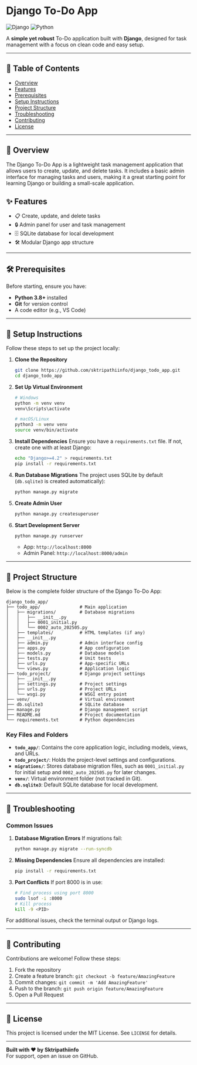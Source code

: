 # Django To-Do App

![Django](https://img.shields.io/badge/Django-4.2-092E20?style=flat-square&logo=django&logoColor=white)
![Python](https://img.shields.io/badge/Python-3.8%2B-3776AB?style=flat-square&logo=python&logoColor=white)

A **simple yet robust** To-Do application built with **Django**, designed for task management with a focus on clean code and easy setup.

---

## 📖 Table of Contents
- [Overview](#overview)
- [Features](#features)
- [Prerequisites](#prerequisites)
- [Setup Instructions](#setup-instructions)
- [Project Structure](#project-structure)
- [Troubleshooting](#troubleshooting)
- [Contributing](#contributing)
- [License](#license)

---

## 🌟 Overview
The Django To-Do App is a lightweight task management application that allows users to create, update, and delete tasks. It includes a basic admin interface for managing tasks and users, making it a great starting point for learning Django or building a small-scale application.

## ✨ Features
- 📋 Create, update, and delete tasks
- 🔒 Admin panel for user and task management
- 🗄️ SQLite database for local development
- 🛠️ Modular Django app structure

---

## 🛠️ Prerequisites
Before starting, ensure you have:
- **Python 3.8+** installed
- **Git** for version control
- A code editor (e.g., VS Code)

---

## 🚀 Setup Instructions

Follow these steps to set up the project locally:

1. **Clone the Repository**
   ```bash
   git clone https://github.com/sktripathiinfo/django_todo_app.git
   cd django_todo_app
   ```

2. **Set Up Virtual Environment**
   ```bash
   # Windows
   python -m venv venv
   venv\Scripts\activate

   # macOS/Linux
   python3 -m venv venv
   source venv/bin/activate
   ```

3. **Install Dependencies**
   Ensure you have a `requirements.txt` file. If not, create one with at least Django:
   ```bash
   echo "Django>=4.2" > requirements.txt
   pip install -r requirements.txt
   ```

4. **Run Database Migrations**
   The project uses SQLite by default (`db.sqlite3` is created automatically):
   ```bash
   python manage.py migrate
   ```

5. **Create Admin User**
   ```bash
   python manage.py createsuperuser
   ```

6. **Start Development Server**
   ```bash
   python manage.py runserver
   ```
   - App: `http://localhost:8000`
   - Admin Panel: `http://localhost:8000/admin`

---

## 📂 Project Structure
Below is the complete folder structure of the Django To-Do App:

```
django_todo_app/
├── todo_app/               # Main application
│   ├── migrations/         # Database migrations
│   │   ├── __init__.py
│   │   ├── 0001_initial.py
│   │   └── 0002_auto_202505.py
│   ├── templates/          # HTML templates (if any)
│   ├── __init__.py
│   ├── admin.py            # Admin interface config
│   ├── apps.py             # App configuration
│   ├── models.py           # Database models
│   ├── tests.py            # Unit tests
│   ├── urls.py             # App-specific URLs
│   └── views.py            # Application logic
├── todo_project/           # Django project settings
│   ├── __init__.py
│   ├── settings.py         # Project settings
│   ├── urls.py             # Project URLs
│   └── wsgi.py             # WSGI entry point
├── venv/                   # Virtual environment
├── db.sqlite3              # SQLite database
├── manage.py               # Django management script
├── README.md               # Project documentation
└── requirements.txt        # Python dependencies
```

### Key Files and Folders
- **`todo_app/`**: Contains the core application logic, including models, views, and URLs.
- **`todo_project/`**: Holds the project-level settings and configurations.
- **`migrations/`**: Stores database migration files, such as `0001_initial.py` for initial setup and `0002_auto_202505.py` for later changes.
- **`venv/`**: Virtual environment folder (not tracked in Git).
- **`db.sqlite3`**: Default SQLite database for local development.

---

## 🚨 Troubleshooting

### Common Issues
1. **Database Migration Errors**
   If migrations fail:
   ```bash
   python manage.py migrate --run-syncdb
   ```

2. **Missing Dependencies**
   Ensure all dependencies are installed:
   ```bash
   pip install -r requirements.txt
   ```

3. **Port Conflicts**
   If port 8000 is in use:
   ```bash
   # Find process using port 8000
   sudo lsof -i :8000
   # Kill process
   kill -9 <PID>
   ```

For additional issues, check the terminal output or Django logs.

---

## 🤝 Contributing
Contributions are welcome! Follow these steps:
1. Fork the repository
2. Create a feature branch: `git checkout -b feature/AmazingFeature`
3. Commit changes: `git commit -m 'Add AmazingFeature'`
4. Push to the branch: `git push origin feature/AmazingFeature`
5. Open a Pull Request

---

## 📜 License
This project is licensed under the MIT License. See `LICENSE` for details.

---

**Built with ❤️ by Sktripathiinfo**  
For support, open an issue on GitHub.
